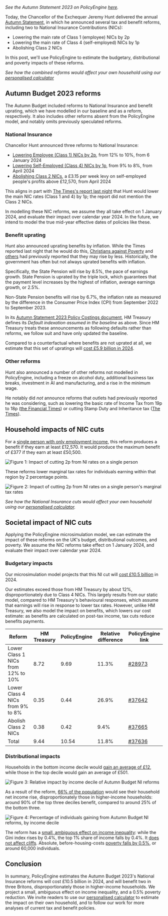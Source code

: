 _See the Autumn Statement 2023 on PolicyEngine [here](https://policyengine.org/uk/policy?focus=policyOutput.netIncome&reform=37636&region=uk&timePeriod=2024&baseline=1)._

Today, the Chancellor of the Exchequer Jeremy Hunt delivered the annual [Autumn Statement](https://assets.publishing.service.gov.uk/media/655d0a83544aea000dfb321d/Autumn_Statement_2023_Policy_Costings_-_Final.pdf), in which he announced several tax and benefit reforms, including two to National Insurance Contributions (NICs):

- Lowering the main rate of Class 1 (employee) NICs by 2p
- Lowering the main rate of Class 4 (self-employed) NICs by 1p
- Abolishing Class 2 NICs

In this post, we'll use PolicyEngine to estimate the budgetary, distributional and poverty impacts of these reforms.

_See how the combined reforms would affect your own household using our [personalised calculator](https://policyengine.org/uk/household?focus=intro&reform=37636&region=uk&timePeriod=2023&baseline=1)_

## Autumn Budget 2023 reforms

The Autumn Budget included reforms to National Insurance and benefit uprating, which we have modelled in our baseline and as a reform, respectively. It also includes other reforms absent from the PolicyEngine model, and notably omits previously speculated reforms.

### National Insurance

Chancellor Hunt announced three reforms to National Insurance:

- [Lowering Employee (Class 1) NICs by 2p](https://assets.publishing.service.gov.uk/media/655d0a83544aea000dfb321d/Autumn_Statement_2023_Policy_Costings_-_Final.pdf#page=9), from 12% to 10%, from 6 January 2024
- [Lowering Self-Employed (Class 4) NICs by 1p](https://assets.publishing.service.gov.uk/media/655d0a83544aea000dfb321d/Autumn_Statement_2023_Policy_Costings_-_Final.pdf#page=10), from 9% to 8%, from April 2024
- [Abolishing Class 2 NICs](https://assets.publishing.service.gov.uk/media/655d0a83544aea000dfb321d/Autumn_Statement_2023_Policy_Costings_-_Final.pdf#page=11), a £3.15 per week levy on self-employed people's profits above £12,570, from April 2024

This aligns in part with [The Times's report last night](https://www.thetimes.co.uk/article/national-living-wage-rise-jeremy-hunt-autumn-statement-j9f0pssxw) that Hunt would lower the main NIC rates (Class 1 and 4) by 1p; the report did not mention the Class 2 NICs.

In modelling these NIC reforms, we assume they all take effect on 1 January 2024, and evaluate their impact over calendar year 2024. In the future, we intend to model the true mid-year effective dates of policies like these.

### Benefit uprating

Hunt also announced uprating benefits by inflation. While the Times reported last night that he would do this, [Christians against Poverty](https://capuk.org/news-and-blog/what-will-be-in-the-autumn-statement) and [others](https://www.theguardian.com/society/2023/nov/15/jeremy-hunt-urged-not-to-use-sharp-fall-in-inflation-to-squeeze-benefits) had previously reported that they may rise by less. Historically, the government has often but not always uprated benefits with inflation.

Specifically, the State Pension will rise by 8.5%, the pace of earnings growth. State Pension is uprated by the triple lock, which guarantees that the payment level increases by the highest of inflation, average earnings growth, or 2.5%.

Non-State Pension benefits will rise by 6.7%, the inflation rate as measured by the difference in the Consumer Price Index (CPI) from September 2022 to September 2023.

In its [Autumn Statement 2023 Policy Costings document](https://assets.publishing.service.gov.uk/media/655d0a83544aea000dfb321d/Autumn_Statement_2023_Policy_Costings_-_Final.pdf#page=64), HM Treasury defines its _Default indexation assumed in the baseline_ as above. Since HM Treasury treats these announcements as following defaults rather than reforms, we follow suit and have only updated the baseline.

Compared to a counterfactual where benefits are not uprated at all, we estimate that this set of upratings will [cost £5.9 billion in 2024](https://policyengine.org/uk/policy?focus=policyOutput.netIncome&timePeriod=2024&region=uk&reform=1&baseline=37721).

### Other reforms

Hunt also announced a number of other reforms not modelled in PolicyEngine, including a freeze on alcohol duty, additional business tax breaks, investment in AI and manufacturing, and a rise in the minimum wage.

He notably did _not_ announce reforms that outlets had previously reported he was considering, such as lowering the basic rate of Income Tax from 19p to 18p ([the Financial Times](https://www.ft.com/content/aafea716-30d5-4518-98fe-169f6995173e)) or cutting Stamp Duty and Inheritance tax ([The Times](https://www.thetimes.co.uk/article/autumn-statement-2023-predictions-jeremy-hunt-budget-tax-cuts-03sms6x82)).

## Household impacts of NIC cuts

For a [single person with only employment income](https://policyengine.org/uk/household?focus=householdOutput.earnings&reform=37636&region=uk&timePeriod=2023&baseline=1&household=32608), this reform produces a benefit if they earn at least £12,570. It would produce the maximum benefit of £377 if they earn at least £50,500.

![Figure 1: Impact of cutting 2p from NI rates on a single person](https://user-images.githubusercontent.com/6076111/285001945-5d30d660-75c5-4fcd-9651-9b2fccab300a.png)

These reforms lower marginal tax rates for individuals earning within that region by 2 percentage points.

![Figure 2: Impact of cutting 2p from NI rates on a single person's marginal tax rates](https://user-images.githubusercontent.com/6076111/285002391-620c0fa8-7a39-4bd5-a68f-c0afa987d029.png)

_See how the National Insurance cuts would affect your own household using our [personalised calculator](https://policyengine.org/uk/household?focus=intro&reform=37636&region=uk&timePeriod=2023&baseline=1)._

## Societal impact of NIC cuts

Applying the PolicyEngine microsimulation model, we can estimate the impact of these reforms on the UK's budget, distributional outcomes, and poverty. We assume the NIC reforms take effect on 1 January 2024, and evaluate their impact over calendar year 2024.

### Budgetary impacts

Our microsimulation model projects that this NI cut will [cost £10.5 billion](https://policyengine.org/uk/policy?focus=policyOutput.netIncome&reform=37636&region=uk&timePeriod=2024&baseline=1) in 2024.

Our estimates exceed those from HM Treasury by about 12%, disproportionately due to Class 4 NICs. This largely results from our static model, compared to HM Treasury's behavioural responses, which assume that earnings will rise in response to lower tax rates. However, unlike HM Treasury, we also model the impact on benefits, which lowers our cost estimate: as benefits are calculated on post-tax income, tax cuts reduce benefits payments.

| Reform                             | HM Treasury | PolicyEngine | Relative difference | PolicyEngine link                                                                                                           |
| ---------------------------------- | ----------- | ------------ | ------------------- | --------------------------------------------------------------------------------------------------------------------------- |
| Lower Class 1 NICs from 12% to 10% | 8.72       | 9.69         | 11.3%               | [#28973](https://policyengine.org/uk/policy?focus=policyOutput.netIncome&reform=28973&region=uk&timePeriod=2024&baseline=1) |
| Lower Class 4 NICs from 9% to 8%   | 0.35       | 0.44         | 26.9%               | [#37642](https://policyengine.org/uk/policy?focus=policyOutput.netIncome&reform=37642&region=uk&timePeriod=2024&baseline=1) |
| Abolish Class 2 NICs               | 0.38        | 0.42         | 9.4%                | [#37665](https://policyengine.org/uk/policy?focus=policyOutput.netIncome&reform=37665&region=uk&timePeriod=2024&baseline=1) |
| Total                              | 9.44        | 10.54        | 11.8%               | [#37636](https://policyengine.org/uk/policy?focus=policyOutput.netIncome&reform=37636&region=uk&timePeriod=2024&baseline=1) |

### Distributional impacts

Households in the bottom income decile would [gain an average of £12](https://policyengine.org/uk/policy?focus=policyOutput.decileAverageImpact&reform=37636&region=uk&timePeriod=2024&baseline=1), while those in the top decile would gain an average of £501.

![Figure 3: Relative impact by income decile of Autumn Budget NI reforms](https://user-images.githubusercontent.com/6076111/284982468-181d24ac-ff5c-498b-95eb-35a1311af7bb.png)

As a result of the reform, [66% of the population](https://policyengine.org/uk/policy?focus=policyOutput.intraDecileImpact&reform=37636&region=uk&timePeriod=2024&baseline=1) would see their household net income rise, disproportionately those in higher-income households: around 90% of the top three deciles benefit, compared to around 25% of the bottom three.

![Figure 4: Percentage of individuals gaining from Autumn Budget NI reforms, by income decile](https://user-images.githubusercontent.com/6076111/284982567-35937f5f-a82a-44e0-8a11-fb651413519b.png)

The reform has a [small, ambiguous effect on income inequality](https://policyengine.org/uk/policy?focus=policyOutput.inequalityImpact&reform=37636&region=uk&timePeriod=2024&baseline=1): while the Gini index rises by 0.4%, the top 1% share of income falls by 0.4%. It [does not affect cliffs](https://policyengine.org/uk/policy?focus=policyOutput.cliffImpact&reform=37636&region=uk&timePeriod=2024&baseline=1). Absolute, before-housing-costs [poverty falls by 0.5%](https://policyengine.org/uk/policy?focus=policyOutput.povertyImpact&reform=37636&region=uk&timePeriod=2024&baseline=1), or around 60,000 individuals.

## Conclusion

In summary, PolicyEngine estimates the Autumn Budget 2023's National Insurance reforms will cost £10.5 billion in 2024, and will benefit two in three Britons, disproportionately those in higher-income households. We project a small, ambiguous effect on income inequality, and a 0.5% poverty reduction. We invite readers to use our [personalised calculator](https://policyengine.org/uk/household?focus=intro&reform=37636&region=uk&timePeriod=2023&baseline=1) to estimate the impact on their own household, and to follow our work for more analyses of current tax and benefit policies.
